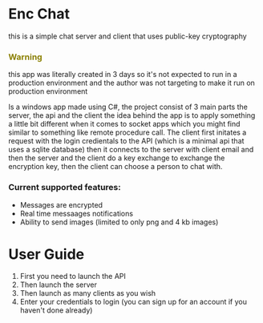 # Enc Chat
this is a simple chat server and client that uses public-key cryptography

<h3 style="color: #8B8000">Warning</h3>
<p>this app was literally created in 3 days so it's not expected to run in a production environment and the author was not targeting to make it run on production environment</p>

<p>
Is a windows app made using C#, the project consist of 3 main parts the server, the api and the client the idea behind the app is to apply something a little bit different when it comes to socket apps which you might find similar to something like remote procedure call. The client first initates a request with the login credientals to the API (which is a minimal api that uses a sqlite database) then it connects to the server with client email and then the server and the client do a key exchange to exchange the encryption key, then the client can choose a person to chat with.
</p>
<h3>Current supported features:</h3>
<ul>
  <li>Messages are encrypted</li>
  <li>Real time messaages notifications</li>
  <li>Ability to send images (limited to only png and 4 kb images)</li>
</ul>

# User Guide
<ol>
  <li>First you need to launch the API</li>
  <li>Then launch the server</li>
  <li>Then launch as many clients as you wish</li>
  <li>Enter your credentials to login (you can sign up for an account if you haven't done already)</li>
</ol>
